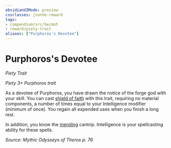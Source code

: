 ```yaml
---
obsidianUIMode: preview
cssclasses: json5e-reward
tags:
- compendium/src/5e/mot
- reward/piety-trait
aliases: ["Purphoros's Devotee"]
---
```

# Purphoros's Devotee
*Piety Trait*  

*Piety 3+ Purphoros trait*

As a devotee of Purphoros, you have drawn the notice of the forge god with your skill. You can cast [shield of faith](shield-of-faith.md) with this trait, requiring no material components, a number of times equal to your Intelligence modifier (minimum of once). You regain all expended uses when you finish a long rest.

In addition, you know the [mending](mending.md) cantrip. Intelligence is your spellcasting ability for these spells.

*Source: Mythic Odysseys of Theros p. 76*